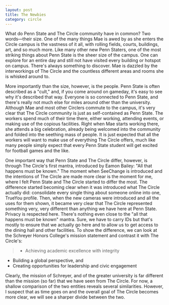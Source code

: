 ```yaml
---
layout: post
title: The Newbies
category: circle
---
```

What do Penn State and The Circle community have in common? Two words—their size. One of the many things Mae is awed by as she enters the Circle campus is the vastness of it all, with rolling fields, courts, buildings, art, and so much more. Like many other new Penn Staters, one of the most striking things about Penn State is the sheer size of the campus. One can explore for an entire day and still not have visited every building or hotspot on campus. There's always something to discover. Mae is dazzled by the interworkings of The Circle and the countless different areas and rooms she is whisked around to. 

More importantly than the size, however, is the people. Penn State is often described as a "cult," and, if you come around on gameday, it's easy to see why it's described that way. Everyone is so connected to Penn State, and there's really not much else for miles around other than the university. Although Mae and most other Circlers commute to the campus, it's very clear that The Circle community is just as self-contained as Penn State. The workers spend much of their time there, either working, attending events, or making use of the copious facilities. Right when Mae starts working there, she attends a big celebration, already being welcomed into the community and folded into the seething mass of people. It is just expected that all the workers will want to make use of everything The Circle offers, much like many people simply expect that every Penn State student will get excited for football games and the like. 

One important way that Penn State and The Circle differ, however, is through The Circle's first mantra, introduced by Eamon Bailey: "All that happens must be known." The moment when SeeChange is introduced and the intentions of The Circle are made more clear is the moment for me, where I felt Penn State and The Circle started to differ the most. The difference started becoming clear when it was introduced what The Circle actually did: consolidate every single thing about someone online into one, TrueYou profile. Then, when the new cameras were introduced and all the uses for them shown, it became very clear that The Circle represented something very, very different than anything we have here at Penn State. Privacy is respected here. There's nothing even close to the "all that happens must be known" mantra. Sure, we have to carry IDs but that's mostly to ensure that we actually go here and to allow us to get access to the dining hall and other facilities. To show the difference, we can look at the Schreyer Honors College's mission statement and contrast it with The Circle's:

>* Achieving academic excellence with integrity
* Building a global perspective, and
* Creating opportunities for leadership and civic engagement

Clearly, the mission of Schreyer, and of the greater university is far different than the mission (so far) that we have seen from The Circle. For now, a shallow comparison of the two entities reveals several similarities. However, I suspect that as time goes on and the overall goal of The Circle becomes more clear, we will see a sharper divide between the two.